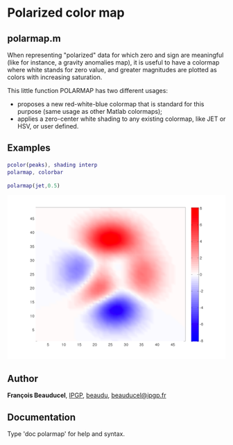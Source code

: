 # Polarized color map

## polarmap.m

When representing "polarized" data for which zero and sign are meaningful (like for instance, a gravity anomalies map), it is useful to have a colormap where white stands for zero value, and greater magnitudes are plotted as colors with increasing saturation.

This little function POLARMAP has two different usages:
- proposes a new red-white-blue colormap that is standard for this purpose (same usage as other Matlab colormaps);
- applies a zero-center white shading to any existing colormap, like JET or HSV, or user defined. 

## Examples
```matlab
pcolor(peaks), shading interp
polarmap, colorbar
```

```matlab
polarmap(jet,0.5)
```

![](polarmap_example.png)

## Author
**François Beauducel**, [IPGP](www.ipgp.fr), [beaudu](https://github.com/beaudu), beauducel@ipgp.fr 

## Documentation
Type 'doc polarmap' for help and syntax.

